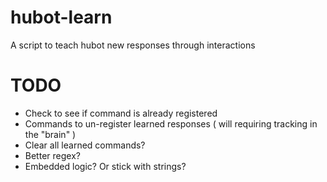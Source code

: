 # hubot-learn

A script to teach hubot new responses through interactions

# TODO
* Check to see if command is already registered
* Commands to un-register learned responses ( will requiring tracking in the "brain" )
* Clear all learned commands?
* Better regex?
* Embedded logic? Or stick with strings?
